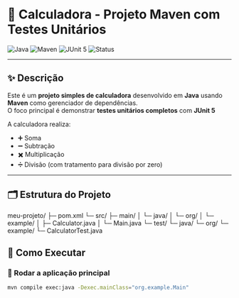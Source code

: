 # 🧮 Calculadora - Projeto Maven com Testes Unitários

![Java](https://img.shields.io/badge/Java-17-blue?logo=java)
![Maven](https://img.shields.io/badge/Maven-3.8.8-red?logo=apache-maven)
![JUnit 5](https://img.shields.io/badge/JUnit-5.10.2-green?logo=junit5)
![Status](https://img.shields.io/badge/Status-Em%20Andamento-yellow)

---

## ✨ Descrição
Este é um **projeto simples de calculadora** desenvolvido em **Java** usando **Maven** como gerenciador de dependências.  
O foco principal é demonstrar **testes unitários completos** com **JUnit 5**

A calculadora realiza:

- ➕ Soma  
- ➖ Subtração  
- ✖️ Multiplicação  
- ➗ Divisão (com tratamento para divisão por zero)

---

## 🗂 Estrutura do Projeto

meu-projeto/
├─ pom.xml
└─ src/
├─ main/
│ └─ java/
│ └─ org/
│ └─ example/
│ ├─ Calculator.java
│ └─ Main.java
└─ test/
└─ java/
└─ org/
└─ example/
└─ CalculatorTest.java

## 🚀 Como Executar

### 🔹 Rodar a aplicação principal

```bash
mvn compile exec:java -Dexec.mainClass="org.example.Main"
